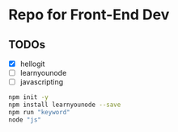 # Repo for Front-End Dev

## TODOs
- [X] hellogit
- [ ] learnyounode
- [ ] javascripting

```bash
npm init -y
npm install learnyounode --save
npm run "keyword"
node "js"
```
